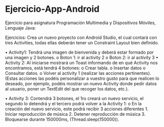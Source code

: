 # Ejercicio-App-Android
Ejercicio para asignatura Programación Multimedia y Dispositivos Móviles, Lenguaje Java:

Ejercicios:
Crea un nuevo proyecto con Android Studio, el cual contará con tres Activities, todas ellas deberán tener un Constraint Layout bien definido.

• Activity1: Tendrá una imagen de bienvenida y deberá estar formado por una imagen y 2 botones.
    o Boton 1: ir al activity 2
    o Boton 2: ir al activity 3
• Activity 2: Al iniciarse mostrará un Toast informando de en qué Activity nos encontramos, está tendrá 4 botones:
    o Crear tabla.
    o Insertar datos
    o Consultar datos.
    o Volver al activity 1 (realizar las acciones pertinentes).
(Estas acciones las podéis personalizar a vuestro gusto para que realicen lo deseado, por ejemplo, podéis mostrar un nuevo Activity donde pedir datos al usuario, poner un TextEdit del que recoger los datos, etc.).

• Activity 3: Contendrá 3 botones, el 1ro creará un nuevo servicio, el segundo lo detendrá y el tercero podrá volver a la Activity 1:
    o En la creación del nuevo servicio, este podrá recibir 3 acciones diferentes
      1. Iniciar reproducción de música
      2. Detener reproducción de música
      3. Bloquearse durante 150000ms, (Thread.sleep(150000)).
